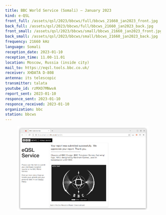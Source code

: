 ```yaml
---
title: BBC World Service (Somali) — January 2023
kind: e-QSL
front_full: /assets/qsl/2023/bbcws/full/bbcws_21660_jan2023_front.jpg
back_full: /assets/qsl/2023/bbcws/full/bbcws_21660_jan2023_back.jpg
front_small: /assets/qsl/2023/bbcws/small/bbcws_21660_jan2023_front.jpg
back_small: /assets/qsl/2023/bbcws/small/bbcws_21660_jan2023_back.jpg
frequency: 21660 kHz
language: Somali
reception_date: 2023-01-10
reception_time: 11.00-11.01
location: Moscow, Russia (inside city)
mail_to: https://eqsl.tools.bbc.co.uk/
receiver: XHDATA D-808
antenna: its telescopic
transmitter: talata
youtube_id: rzMXO7MNwvA
report_sent: 2023-01-10
responce_sent: 2023-01-10
responce_received: 2023-01-10
organization: bbc
station: bbcws
---
```


<figure>
<a href="/assets/qsl/2023/bbcws/full/bbcws_21660_jan2023_submit.png">
<img src="/assets/qsl/2023/bbcws/small/bbcws_21660_jan2023_submit.png"/>
</a>
</figure>
